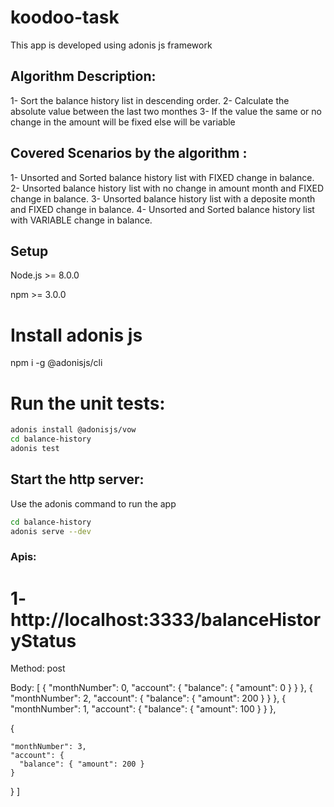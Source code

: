 # koodoo-task
This app is developed using adonis js framework

## Algorithm Description:
1- Sort the balance history list in descending order.
2- Calculate the absolute value between the last two monthes
3- If the value the same or no change in the amount will be fixed else will be variable

## Covered Scenarios by the algorithm :

1- Unsorted and Sorted balance history list with FIXED change in balance.
2- Unsorted balance history list with no change in amount month and FIXED change in balance. 
3- Unsorted balance history list with a deposite month and FIXED change in balance.
4- Unsorted and Sorted balance history list with VARIABLE change in balance.

## Setup

Node.js >= 8.0.0

npm >= 3.0.0

# Install adonis js

npm i -g @adonisjs/cli

# Run the unit tests:

```bash
adonis install @adonisjs/vow
cd balance-history
adonis test
```

## Start the http server:

Use the adonis command to run the app

```bash
cd balance-history
adonis serve --dev
```

### Apis:

# 1- http://localhost:3333/balanceHistoryStatus

Method: post 

Body: [
  {
    "monthNumber": 0, 
    "account": {
      "balance": { "amount": 0 }
    }
  },
  {
    "monthNumber": 2, 
    "account": {
      "balance": { "amount": 200 }
    }
  },
  {
    "monthNumber": 1, 
    "account": {
      "balance": { "amount": 100 }
    }
  },

  {
      
    "monthNumber": 3, 
    "account": {
      "balance": { "amount": 200 }
    }
  }
]
